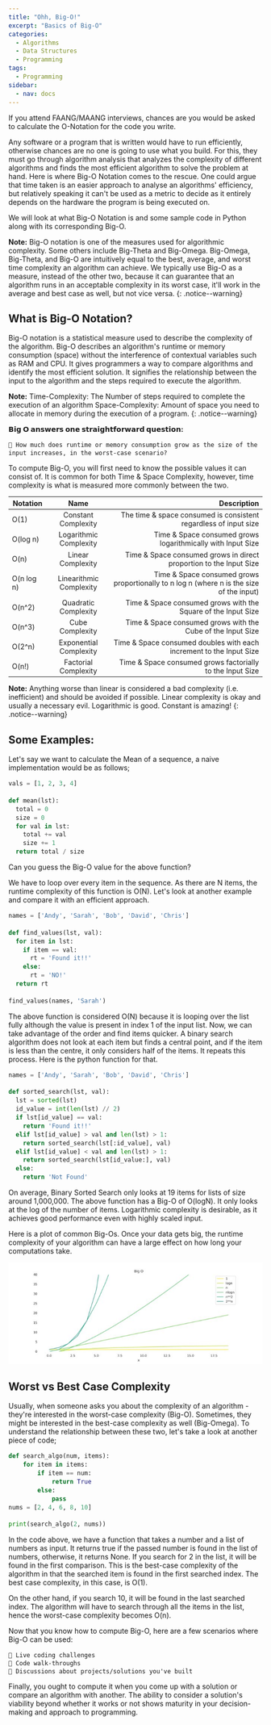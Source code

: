 ```yaml
---
title: "Ohh, Big-O!"
excerpt: "Basics of Big-O"
categories:
  - Algorithms
  - Data Structures
  - Programming
tags:
  - Programming
sidebar:
  - nav: docs
---
```


If you attend FAANG/MAANG interviews, chances are you would be asked to calculate the O-Notation for the code you write.

Any software or a program that is written would have to run efficiently, otherwise chances are no one is going to use what you build. For this, they must go through 
algorithm analysis that analyzes the complexity of different algorithms and finds the most efficient algorithm to solve the problem at hand. Here is where Big-O Notation comes to the rescue. One could argue that time taken is an easier approach to analyse an algorithms' efficiency, but relatively speaking it can't be used as a metric to decide as it entirely depends on the hardware the program is being executed on.

We will look at what Big-O Notation is and some sample code in Python along with its corresponding Big-O. 

**Note:** Big-O notation is one of the measures used for algorithmic complexity. Some others include Big-Theta and Big-Omega. Big-Omega, Big-Theta, and Big-O are intuitively equal to the best, average, and worst time complexity an algorithm can achieve. We typically use Big-O as a measure, instead of the other two, because it can guarantee that an algorithm runs in an acceptable complexity in its worst case, it'll work in the average and best case as well, but not vice versa.
{: .notice--warning}

## What is Big-O Notation?

Big-O notation is a statistical measure used to describe the complexity of the algorithm. Big-O describes an algorithm's runtime or memory consumption (space) without the interference of contextual variables such as RAM and CPU. It gives programmers a way to compare algorithms and identify the most efficient solution. It signifies the relationship between the input to the algorithm and the steps required to execute the algorithm.

**Note:**
Time-Complexity: The Number of steps required to complete the execution of an algorithm
Space-Complexity: Amount of space you need to allocate in memory during the execution of a program.
{: .notice--warning}

**𝗕𝗶𝗴 𝗢 𝗮𝗻𝘀𝘄𝗲𝗿𝘀 𝗼𝗻𝗲 𝘀𝘁𝗿𝗮𝗶𝗴𝗵𝘁𝗳𝗼𝗿𝘄𝗮𝗿𝗱 𝗾𝘂𝗲𝘀𝘁𝗶𝗼𝗻:**

    🔸 How much does runtime or memory consumption grow as the size of the input increases, in the worst-case scenario?

To compute Big-O, you will first need to know the possible values it can consist of. It is common for both Time & Space Complexity, however, time complexity is what is measured more commonly between the two.

| Notation        | Name           | Description  |
| ------------- |:-------------:| -----:|
| O(1)        | Constant Complexity     | The time & space consumed is consistent regardless of input size |
| O(log n)    | Logarithmic Complexity  | Time & Space consumed grows logarithmically with Input Size |
| O(n)        | Linear Complexity       | Time & Space consumed grows in direct proportion to the Input Size |
| O(n log n)  | Linearithmic Complexity | Time & Space consumed grows proportionally to n log n (where n is the size of the input) |
| O(n^2)      | Quadratic Complexity    | Time & Space consumed grows with the Square of the Input Size |
| O(n^3)      | Cube Complexity         | Time & Space consumed grows with the Cube of the Input Size |
| O(2^n)      | Exponential Complexity  | Time & Space consumed doubles with each increment to the Input Size |
| O(n!)       | Factorial Complexity    | Time & Space consumed grows factorially to the Input Size |

**Note:** Anything worse than linear is considered a bad complexity (i.e. inefficient) and should be avoided if possible. Linear complexity is okay and usually a necessary evil. Logarithmic is good. Constant is amazing!
{: .notice--warning}

## Some Examples:

Let's say we want to calculate the Mean of a sequence, a naive implementation would be as follows;

```python
vals = [1, 2, 3, 4]

def mean(lst):
  total = 0
  size = 0
  for val in lst:
    total += val
    size += 1
  return total / size
```

Can you guess the Big-O value for the above function?

We have to loop over every item in the sequence. As there are N items, the runtime complexity of this function is O(N).
Let's look at another example and compare it with an efficient approach. 

```python
names = ['Andy', 'Sarah', 'Bob', 'David', 'Chris']

def find_values(lst, val):
  for item in lst:
    if item == val:
      rt = 'Found it!!'
    else:
      rt = 'NO!'
  return rt

find_values(names, 'Sarah')
```
The above function is considered O(N) because it is looping over the list fully although the value is present in index 1 of the input list.
Now, we can take advantage of the order and find items quicker. A binary search algorithm does not look at each item but finds a central point, and if the item is less than the centre, it only considers half of the items. It repeats this process. Here is the python function for that.

```python
names = ['Andy', 'Sarah', 'Bob', 'David', 'Chris']

def sorted_search(lst, val):
  lst = sorted(lst)
  id_value = int(len(lst) // 2)
  if lst[id_value] == val:
    return 'Found it!!'
  elif lst[id_value] > val and len(lst) > 1:
    return sorted_search(lst[:id_value], val)
  elif lst[id_value] < val and len(lst) > 1:
    return sorted_search(lst[id_value:], val)
  else:
    return 'Not Found'
```

On average, Binary Sorted Search only looks at 19 items for lists of size around 1,000,000. The above function has a Big-O of O(logN). It only looks at the log of the number of items. Logarithmic complexity is desirable, as it achieves good performance even with highly scaled input.

Here is a plot of common Big-Os. Once your data gets big, the runtime complexity of your algorithm can have a large effect on how long your computations take.

![](https://github.com/dataasciences/dataasciences.github.io/blob/master/assets/images/GIuFHDtXcAEoqcQ.jpeg?raw=true)

## Worst vs Best Case Complexity

Usually, when someone asks you about the complexity of an algorithm - they're interested in the worst-case complexity (Big-O). Sometimes, they might be interested in the best-case complexity as well (Big-Omega). To understand the relationship between these two, let's take a look at another piece of code; 

```python
def search_algo(num, items):
    for item in items:
        if item == num:
            return True
        else:
            pass
nums = [2, 4, 6, 8, 10]

print(search_algo(2, nums))
```

In the code above, we have a function that takes a number and a list of numbers as input. It returns true if the passed number is found in the list of numbers, otherwise, it returns None. If you search for 2 in the list, it will be found in the first comparison. This is the best-case complexity of the algorithm in that the searched item is found in the first searched index. The best case complexity, in this case, is O(1). 

On the other hand, if you search 10, it will be found in the last searched index. The algorithm will have to search through all the items in the list, hence the worst-case complexity becomes O(n).

Now that you know how to compute Big-O, here are a few scenarios where Big-O can be used:
    
    🔸 Live coding challenges
    🔸 Code walk-throughs
    🔸 Discussions about projects/solutions you've built

Finally, you ought to compute it when you come up with a solution or compare an algorithm with another. The ability to consider a solution's viability beyond whether it works or not shows maturity in your decision-making and approach to programming.
